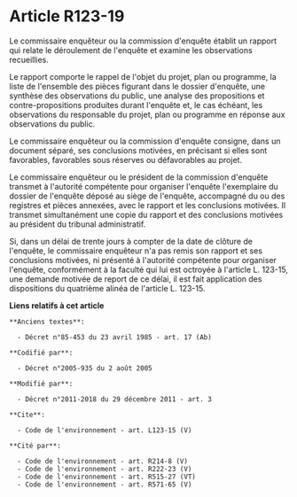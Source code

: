 # Article R123-19

Le commissaire enquêteur ou la commission d'enquête établit un rapport qui relate le déroulement de l'enquête et examine les
observations recueillies. 

Le rapport comporte le rappel de l'objet du projet, plan ou programme, la liste de l'ensemble des pièces figurant dans le
dossier d'enquête, une synthèse des observations du public, une analyse des propositions et contre-propositions produites
durant l'enquête et, le cas échéant, les observations du responsable du projet, plan ou programme en réponse aux observations
du public. 

Le commissaire enquêteur ou la commission d'enquête consigne, dans un document séparé, ses conclusions motivées, en précisant
si elles sont favorables, favorables sous réserves ou défavorables au projet. 

Le commissaire enquêteur ou le président de la commission d'enquête transmet à l'autorité compétente pour organiser l'enquête
l'exemplaire du dossier de l'enquête déposé au siège de l'enquête, accompagné du ou des registres et pièces annexées, avec le
rapport et les conclusions motivées. Il transmet simultanément une copie du rapport et des conclusions motivées au président
du tribunal administratif. 

Si, dans un délai de trente jours à compter de la date de clôture de l'enquête, le commissaire enquêteur n'a pas remis son
rapport et ses conclusions motivées, ni présenté à l'autorité compétente pour organiser l'enquête, conformément à la faculté
qui lui est octroyée à l'article L. 123-15, une demande motivée de report de ce délai, il est fait application des
dispositions du quatrième alinéa de l'article L. 123-15.

**Liens relatifs à cet article**

	**Anciens textes**:

	  - Décret n°85-453 du 23 avril 1985 - art. 17 (Ab)

	**Codifié par**:

	  - Décret n°2005-935 du 2 août 2005

	**Modifié par**:

	  - Décret n°2011-2018 du 29 décembre 2011 - art. 3

	**Cite**:

	  - Code de l'environnement - art. L123-15 (V)

	**Cité par**:

	  - Code de l'environnement - art. R214-8 (V)
	  - Code de l'environnement - art. R222-23 (V)
	  - Code de l'environnement - art. R515-27 (VT)
	  - Code de l'environnement - art. R571-65 (V)
